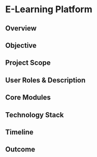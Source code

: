# E-Learning Platform

## Overview

## Objective

## Project Scope

## User Roles & Description

## Core Modules

## Technology Stack

## Timeline

## Outcome
